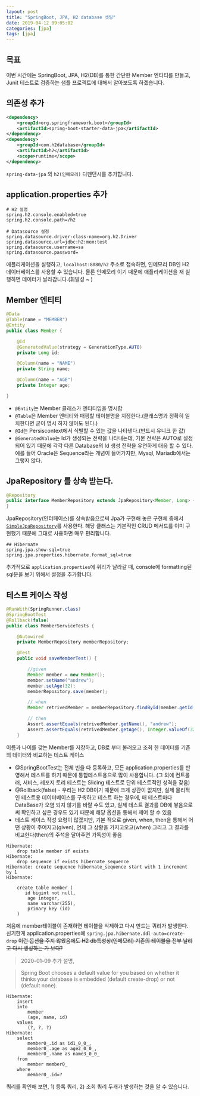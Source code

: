 ```yaml
---
layout: post
title: "SpringBoot, JPA, H2 database 셋팅"
date: 2019-04-12 09:05:02
categories: [jpa]
tags: [jpa]
---
```


## 목표

이번 시간에는 SpringBoot, JPA, H2(DB)를 통한 간단한 Member 엔티티를 만들고, Junit 테스트로 검증하는 샘플 프로젝트에 대해서 알아보도록 하겠습니다.
## 의존성 추가

```xml
<dependency>
    <groupId>org.springframework.boot</groupId>
    <artifactId>spring-boot-starter-data-jpa</artifactId>
</dependency>
<dependency>
    <groupId>com.h2database</groupId>
    <artifactId>h2</artifactId>
    <scope>runtime</scope>
</dependency>

```

`spring-data-jpa` 와 `h2(인메모리)` 디펜던시를 추가합니다.

## application.properties 추가

```properties
# H2 설정
spring.h2.console.enabled=true
spring.h2.console.path=/h2

# Datasource 설정
spring.datasource.driver-class-name=org.h2.Driver
spring.datasource.url=jdbc:h2:mem:test
spring.datasource.username=sa
spring.datasource.password=
```

애플리케이션을 실행하고, `localhost:8080/h2` 주소로 접속하면, 인메모리 DB인 H2 데이터베이스를 사용할 수 있습니다. 물론 인메모리 이기 때문에 애플리케이션을 재 실행하면 데이터가 날라갑니다.(휘발성 ~ )

## Member 엔티티

```java
@Data
@Table(name = "MEMBER")
@Entity
public class Member {

    @Id
    @GeneratedValue(strategy = GenerationType.AUTO)
    private Long id;

    @Column(name = "NAME")
    private String name;

    @Column(name = "AGE")
    private Integer age;

}
```

- `@Entity`는 Member 클래스가 엔티티임을 명시함
- `@Table`은 Member 엔티티와 매핑할 테이블명을 지정한다.(클래스명과 정확히 일치한다면 굳이 명시 하지 않아도 된다.)
- `@Id`는 Persiscontext에서 식별할 수 있는 값을 나타낸다.(반드시 유니크 한 값)
- `@GeneratedValue`는 Id가 생성되는 전략을 나타내는데, 기본 전략은 AUTO로 설정되어 있기 때문에 각각 다른 Database의 Id 생성 전략을 유연하게 대응 할 수 있다. 예를 들어 Oracle은 Sequence라는 개념이 들어가지만, Mysql, Mariadb에서는 그렇지 않다.

## JpaRepository 를 상속 받는다.

```java
@Repository
public interface MemberRepository extends JpaRepository<Member, Long> {
}
```

JpaRepository(인터페이스)를 상속받음으로써 Jpa가 구현해 놓은 구현체 중에서 [`SimpleJpaRepository`](https://docs.spring.io/spring-data/jpa/docs/current/api/org/springframework/data/jpa/repository/support/SimpleJpaRepository.html)를 사용한다. 해당 클래스는 기본적인 CRUD 메서드를 이미 구현했기 때문에 그대로 사용하면 매우 편리합니다.

```properties
## Hibernate
spring.jpa.show-sql=true
spring.jpa.properties.hibernate.format_sql=true
```

추가적으로 `application.properties`에 쿼리가 날라갈 때, console에 formatting된 sql문을 보기 위해서 설정을 추가합니다.

## 테스트 케이스 작성

```java
@RunWith(SpringRunner.class)
@SpringBootTest
@Rollback(false)
public class MemberServiceTests {

    @Autowired
    private MemberRepository memberRepository;

    @Test
    public void saveMemberTest() {

        //given
        Member member = new Member();
        member.setName("andrew");
        member.setAge(32);
        memberRepository.save(member);

        // when
        Member retrivedMember = memberRepository.findById(member.getId()).get();

        // then
        Assert.assertEquals(retrivedMember.getName(), "andrew");
        Assert.assertEquals(retrivedMember.getAge(), Integer.valueOf(32));
    }
```

이름과 나이를 갖는 Member를 저장하고, DB로 부터 불러오고 조회 한 데이터를 기존의 데이터와 비교하는 테스트 케이스

- @SpringBootTest는 전체 빈을 다 등록하고, 모든 application.properties를 반영해서 테스트를 하기 때문에 통합테스트용으로 많이 사용합니다. (그 외에 컨트롤러, 서비스, 레포지 토리 테스트는 Slicing 테스트로 단위 테스트적인 성격을 갖음)
- @Rollback(false) - 우리는 H2 DB이기 때문에 크게 상관이 없지만, 실제 물리적인 테스트용 데이터베이스를 구축하고 테스트 하는 경우에, 매 테스트마다 DataBase가 오염 되지 않기를 바랄 수도 있고, 실제 테스트 결과를 DB에 쌓음으로써 확인하고 싶은 경우도 있기 때문에 해당 옵션을 통해서 제어 할 수 있음
- 테스트 케이스 작성 요령이 많겠지만, 기본 적으로 given, when, then을 통해서 어떤 상황이 주어지고(given), 언제 그 상황을 가지고오고(when) 그리고 그 결과를 비교한다(then)의 주석을 달아주면 가독성이 좋음

```
Hibernate:
    drop table member if exists
Hibernate:
    drop sequence if exists hibernate_sequence
Hibernate: create sequence hibernate_sequence start with 1 increment by 1
Hibernate:

    create table member (
       id bigint not null,
        age integer,
        name varchar(255),
        primary key (id)
    )
```

처음에 member테이블이 존재하면 테이블을 삭제하고 다시 만드는 쿼리가 발생한다. 신기한게 application.properties에 `spring.jpa.hibernate.ddl-auto=create-drop` ~~이런 옵션을 주지 않았음에도 H2 db특성상(인메모리) 기존의 테이블을 전부 날리고 다시 생성하는 가 보다?~~

> 2020-01-09 추가 설명,

> Spring Boot chooses a default value for you based on whether it thinks your database is embedded (default create-drop) or not (default none).

```
Hibernate:
    insert
    into
        member
        (age, name, id)
    values
        (?, ?, ?)
Hibernate:
    select
        member0_.id as id1_0_0_,
        member0_.age as age2_0_0_,
        member0_.name as name3_0_0_
    from
        member member0_
    where
        member0_.id=?
```

쿼리를 확인해 보면, 1) 등록 쿼리, 2) 조회 쿼리 두개가 발생하는 것을 알 수 있습니다.
